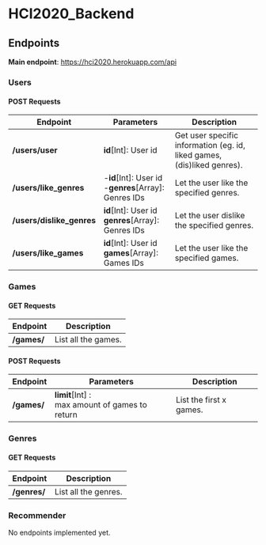 # HCI2020_Backend

## Endpoints

**Main endpoint**: https://hci2020.herokuapp.com/api

### Users

#### POST Requests

| Endpoint                  | Parameters                                                | Description                                                             |
| ------------------------- | --------------------------------------------------------- | ----------------------------------------------------------------------- |
| **/users/user**           | **id**[Int]: User id                                      | Get user specific information (eg. id, liked games, (dis)liked genres). |
| **/users/like_genres**    | -**id**[Int]: User id<br/> -**genres**[Array]: Genres IDs | Let the user like the specified genres.                                 |
| **/users/dislike_genres** | **id**[Int]: User id<br/>**genres**[Array]: Genres IDs    | Let the user dislike the specified genres.                              |
| **/users/like_games**     | **id**[Int]: User id<br/>**games**[Array]: Games IDs      | Let the user like the specified games.                                  |

### Games

#### GET Requests

| Endpoint    | Description         |
| ----------- | ------------------- |
| **/games/** | List all the games. |

#### POST Requests

| Endpoint    | Parameters                                          | Description             |
| ----------- | --------------------------------------------------- | ----------------------- |
| **/games/** | **limit**[Int] : <br/>max amount of games to return | List the first x games. |

### Genres

#### GET Requests

| Endpoint     | Description          |
| ------------ | -------------------- |
| **/genres/** | List all the genres. |

### Recommender

No endpoints implemented yet.

<!-- | Endpoint       | Type | Parameters | Description          |
| -------------- | ---- | ---------- | -------------------- |
| **api/games/** | GET  |            | List all the genres. | -->
